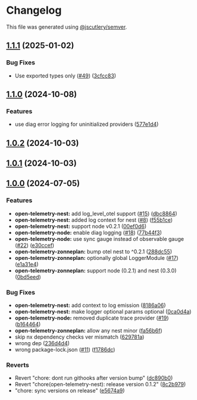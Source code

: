 # Changelog

This file was generated using [@jscutlery/semver](https://github.com/jscutlery/semver).

## [1.1.1](https://github.com/zonneplan/open-telemetry-js/compare/v1.1.0...v1.1.1) (2025-01-02)


### Bug Fixes

* Use exported types only ([#49](https://github.com/zonneplan/open-telemetry-js/issues/49)) ([3cfcc83](https://github.com/zonneplan/open-telemetry-js/commit/3cfcc83c99fd19303b1cf05c54527557229b4728))

## [1.1.0](https://github.com/zonneplan/open-telemetry-js/compare/v1.0.2...v1.1.0) (2024-10-08)


### Features

* use diag error logging for uninitialized providers ([577e1d4](https://github.com/zonneplan/open-telemetry-js/commit/577e1d47578616c62d0514709144b3d704f3bd63))

## [1.0.2](https://github.com/zonneplan/open-telemetry-js/compare/v1.0.1...v1.0.2) (2024-10-03)

## [1.0.1](https://github.com/zonneplan/open-telemetry-js/compare/v1.0.0...v1.0.1) (2024-10-03)

## [1.0.0](https://github.com/zonneplan/open-telemetry-js/compare/v0.1.0...v1.0.0) (2024-07-05)


### Features

* **open-telemetry-nest:** add log_level_otel support ([#15](https://github.com/zonneplan/open-telemetry-js/issues/15)) ([dbc8864](https://github.com/zonneplan/open-telemetry-js/commit/dbc8864c627b69225cc19cbdbbd9e2bccc74099a))
* **open-telemetry-nest:** added log context for nest ([#8](https://github.com/zonneplan/open-telemetry-js/issues/8)) ([f55b1ce](https://github.com/zonneplan/open-telemetry-js/commit/f55b1ce31f7963682f16014f9ab2f1de32ed1fa9))
* **open-telemetry-nest:** support node v0.2.1 ([00ef0d6](https://github.com/zonneplan/open-telemetry-js/commit/00ef0d62e81b26ec458e8814ed43b29ce0b71c12))
* **open-telemetry-node:** enable diag logging ([#18](https://github.com/zonneplan/open-telemetry-js/issues/18)) ([77b44f3](https://github.com/zonneplan/open-telemetry-js/commit/77b44f331533bc676f7a46af40ba6735dea1f301))
* **open-telemetry-node:** use sync gauge instead of observable gauge ([#22](https://github.com/zonneplan/open-telemetry-js/issues/22)) ([e30ccef](https://github.com/zonneplan/open-telemetry-js/commit/e30ccef9e665191fec683c05861b7e6c66a8a54d))
* **open-telemetry-zonneplan:** bump otel nest to ^0.2.1 ([288dc55](https://github.com/zonneplan/open-telemetry-js/commit/288dc55b65cffe24ae3dbc0c83e48ce45811bb98))
* **open-telemetry-zonneplan:** optionally global LoggerModule ([#17](https://github.com/zonneplan/open-telemetry-js/issues/17)) ([e1a31e4](https://github.com/zonneplan/open-telemetry-js/commit/e1a31e45683a896e4ca72c53800235d13d2d1992))
* **open-telemetry-zonneplan:** support node (0.2.1) and nest (0.3.0) ([0bd5eed](https://github.com/zonneplan/open-telemetry-js/commit/0bd5eedb1c4685d9072916f4d09dd35ce2b6c8cd))


### Bug Fixes

* **open-telemetry-nest:** add context to log emission ([8186a06](https://github.com/zonneplan/open-telemetry-js/commit/8186a06329656b332015cf026196e07e02dc4b38))
* **open-telemetry-nest:** make logger optional params optional ([0ca0d4a](https://github.com/zonneplan/open-telemetry-js/commit/0ca0d4a61105051daa78770d950d8302bad6b2cd))
* **open-telemetry-node:** removed duplicate trace provider ([#19](https://github.com/zonneplan/open-telemetry-js/issues/19)) ([b164464](https://github.com/zonneplan/open-telemetry-js/commit/b164464ac8b1f90e7effcfaced3ed1b3a71c2f6d))
* **open-telemetry-zonneplan:** allow any nest minor ([fa56b6f](https://github.com/zonneplan/open-telemetry-js/commit/fa56b6f0bcbc13240a39e2efc92b5a52b1236463))
* skip nx dependency checks ver mismatch ([629781a](https://github.com/zonneplan/open-telemetry-js/commit/629781a058fa86b891e66f2b3aecea2e41dc91a8))
* wrong dep ([236d4d4](https://github.com/zonneplan/open-telemetry-js/commit/236d4d4351a86506d4d1beaa91e8e1f6ce622f5f))
* wrong package-lock.json ([#11](https://github.com/zonneplan/open-telemetry-js/issues/11)) ([f1786dc](https://github.com/zonneplan/open-telemetry-js/commit/f1786dcc2e277466425ba237a1362661f15788c1))


### Reverts

* Revert "chore: dont run githooks after version bump" ([dc890b0](https://github.com/zonneplan/open-telemetry-js/commit/dc890b023fa6f2687fbf8040284d1428abe17b4f))
* Revert "chore(open-telemetry-nest): release version 0.1.2" ([8c2b979](https://github.com/zonneplan/open-telemetry-js/commit/8c2b979b9f8f5fc365b23fe1d7f2eeda5a850f77))
* "chore: sync versions on release" ([e5674a9](https://github.com/zonneplan/open-telemetry-js/commit/e5674a9a8fa11770adbd24c91d52b2965c677091))
